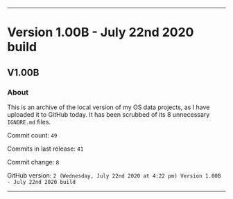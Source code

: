 ***

# Version 1.00B - July 22nd 2020 build

## V1.00B

### About

This is an archive of the local version of my OS data projects, as I have uploaded it to GitHub today. It has been scrubbed of its 8 unnecessary `IGNORE.md` files.

Commit count: `49`

Commits in last release: `41`

Commit change: `8`

GitHub version: `2 (Wednesday, July 22nd 2020 at 4:22 pm) Version 1.00B - July 22nd 2020 build`

***
